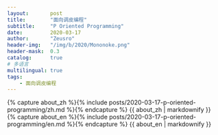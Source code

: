 ```yaml
---
layout:       post
title:        "面向调皮编程"
subtitle:     "P Oriented Programming"
date:         2020-03-17
author:       "Zeusro"
header-img:   "/img/b/2020/Mononoke.png"
header-mask:  0.3
catalog:      true
# 多语言
multilingual: true
tags:
    - 面向调皮编程
---
```


<!-- Chinese Version -->
<div class="zh post-container">
    {% capture about_zh %}{% include posts/2020-03-17-p-oriented-programming/zh.md %}{% endcapture %}
    {{ about_zh | markdownify }}
</div>

<!-- English Version -->
<div class="en post-container">
    {% capture about_en %}{% include posts/2020-03-17-p-oriented-programming/en.md %}{% endcapture %}
    {{ about_en | markdownify }}
</div>
